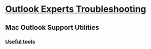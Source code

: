 # [Outlook Experts Troubleshooting](../outlook-experts.md)

## Mac Outlook Support Utilities
### [Useful tools](../outlook-for-mac/useful-tools.md)